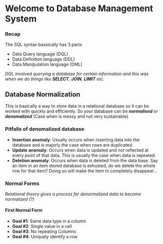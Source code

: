 # Welcome to Database Management System

### Recap
The SQL syntax bassically has 3 parts
* Data Query language (DQL)
* Data Definition language (DDL)
* Data Manipulation language (DML)

*DQL involved querying a database for certain information and this was when we do things like **SELECT**, __JOIN__, **LIMIT** etc.*

## Database Normalization
This is basically a way to store data in a relational database so it can be worked with quickly and efficiently. So your database can be ***normalised*** or ***denomalized*** (Case when is messy and not very sustainable)

### Pitfalls of denomalized database
* **Insertion anomaly**: Usually occurs when inserting data into the database and is majorly the case when rows are duplicated.
* **Update anomaly**: Occurs when data is updated and not reflected at every point of that data. This is usually the case when data is repeated.
* **Deletion anomaly**: Occurs when data is deleted from the data base. Say an item in an item stored database is exhusted, do we delete the whole row for that item? Doing so will make the item to completely disappear...

### Normal Forms
_Relational theory gives a process for denormalized data to become normalized (?)_ 

#### First Normal Form
* **Goal #1**: Same data type in a column
* **Goal #2**: Single value in a cell
* **Goal #3**: No repeating Columns
* **Goal #4**: Uniquely identify a row